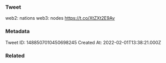 ### Tweet
web2: nations
web3: nodes https://t.co/XtZXt2E9Av

### Metadata
Tweet ID: 1488507010450698245
Created At: 2022-02-01T13:38:21.000Z

### Related

